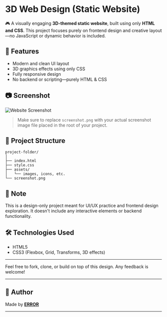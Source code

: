 # 3D Web Design (Static Website)

🎮 A visually engaging **3D-themed static website**, built using only **HTML and CSS**. This project focuses purely on frontend design and creative layout—no JavaScript or dynamic behavior is included.

## 🌟 Features

- Modern and clean UI layout
- 3D graphics effects using only CSS
- Fully responsive design
- No backend or scripting—purely HTML & CSS

## 📷 Screenshot

![Website Screenshot](/assets/screenshot/Capture%20d'écran%202025-07-09%20174913.png)

> Make sure to replace `screenshot.png` with your actual screenshot image file placed in the root of your project.

## 📁 Project Structure

```
project-folder/
│
├── index.html
├── style.css
├── assets/
│   └── images, icons, etc.
└── screenshot.png
```

## 📌 Note

This is a design-only project meant for UI/UX practice and frontend design exploration. It doesn't include any interactive elements or backend functionality.

## 🛠️ Technologies Used

- HTML5
- CSS3 (Flexbox, Grid, Transforms, 3D effects)

---

Feel free to fork, clone, or build on top of this design. Any feedback is welcome!

---

## 👤 Author

Made by [**ERROR**](https://github.com/BD-YASSINE)

---